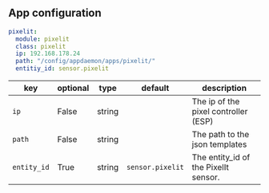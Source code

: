 ## App configuration

```yaml
pixelit:
  module: pixelit
  class: pixelit
  ip: 192.168.178.24
  path: "/config/appdaemon/apps/pixelit/"
  entitiy_id: sensor.pixelit
```
key | optional | type | default | description
-- | -- | -- | -- | --
`ip` | False | string | | The ip of the pixel controller (ESP)
`path` | False | string | | The path to the json templates
`entity_id` | True | string | `sensor.pixelit`| The entity_id of the PixelIt sensor.
